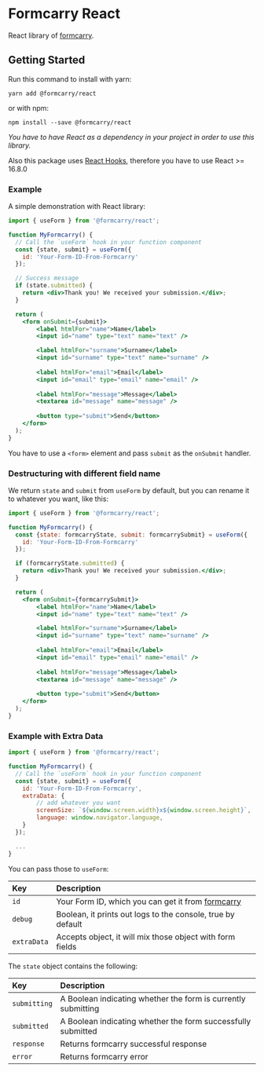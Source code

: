 # Formcarry React

React library of [formcarry](https://formcarry.com).

## Getting Started

Run this command to install with yarn:

```
yarn add @formcarry/react
```

or with npm:

```
npm install --save @formcarry/react
```


*You have to have React as a dependency in your project in order to use this library.*

Also this package uses [React Hooks](https://reactjs.org/docs/hooks-intro.html), therefore you have to use React >= 16.8.0

### Example

A simple demonstration with React library:

```jsx
import { useForm } from '@formcarry/react';

function MyFormcarry() {
  // Call the `useForm` hook in your function component
  const {state, submit} = useForm({
    id: 'Your-Form-ID-From-Formcarry'
  });

  // Success message
  if (state.submitted) {
    return <div>Thank you! We received your submission.</div>;
  }

  return (
    <form onSubmit={submit}>
		<label htmlFor="name">Name</label>
		<input id="name" type="text" name="text" />

		<label htmlFor="surname">Surname</label>
		<input id="surname" type="text" name="surname" />
		
		<label htmlFor="email">Email</label>
		<input id="email" type="email" name="email" />
		
		<label htmlFor="message">Message</label>
		<textarea id="message" name="message" />
		
		<button type="submit">Send</button>
    </form>
  );
}
```
You have to use a `<form>` element and pass `submit` as the `onSubmit` handler.

### Destructuring with different field name
We return `state` and `submit` from `useForm` by default, but you can rename it to whatever you want, like this:

```jsx
import { useForm } from '@formcarry/react';

function MyFormcarry() {
  const {state: formcarryState, submit: formcarrySubmit} = useForm({
	id: 'Your-Form-ID-From-Formcarry'
  });

  if (formcarryState.submitted) {
    return <div>Thank you! We received your submission.</div>;
  }

  return (
    <form onSubmit={formcarrySubmit}>
		<label htmlFor="name">Name</label>
		<input id="name" type="text" name="text" />

		<label htmlFor="surname">Surname</label>
		<input id="surname" type="text" name="surname" />
		
		<label htmlFor="email">Email</label>
		<input id="email" type="email" name="email" />
		
		<label htmlFor="message">Message</label>
		<textarea id="message" name="message" />
		
		<button type="submit">Send</button>
    </form>
  );
}
```


### Example with Extra Data

```js
import { useForm } from '@formcarry/react';

function MyFormcarry() {
  // Call the `useForm` hook in your function component
  const {state, submit} = useForm({
	id: 'Your-Form-ID-From-Formcarry',
	extraData: {
		// add whatever you want
		screenSize: `${window.screen.width}x${window.screen.height}`,
		language: window.navigator.language,
	}
  });

  ...
}
```


You can pass those to `useForm`:

| Key         	| Description                                                   |
| :-----------	| :------------------------------------------------------------ |
| `id`			| Your Form ID, which you can get it from [formcarry](https://formcarry.com) |
| `debug`		| Boolean, it prints out logs to the console, true by default |
| `extraData`	| Accepts object, it will mix those object with form fields |



The `state` object contains the following:

| Key          | Description                                                   |
| :----------- | :------------------------------------------------------------ |
| `submitting` | A Boolean indicating whether the form is currently submitting |
| `submitted`  | A Boolean indicating whether the form successfully submitted  |
| `response`   | Returns formcarry successful response  |
| `error`      | Returns formcarry error				                    |
